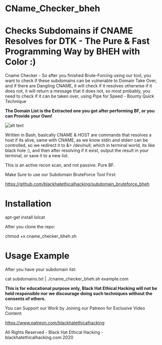 # CName_Checker_bheh

# Checks Subdomains if CNAME Resolves for DTK - The Pure & Fast Programming Way by BHEH with Color :)

Cname Checker - So after you finished Brute-Forcing using our tool, you want to check if these subdomains can be vulnerable to Domain Take Over,
and if there are Dangling CNAME, it will check if it resolves otherwise if it does not, it will return a message that it does not, so most probably,
you need to check if it can be taken over, using Pipe for Speed - Bounty Quick Technique

**The Domain List is the Extracted one you got after performing BF, or you can Provide your Own!**

![alt text](https://imgur.com/ryCRSZ9.png)

Written in Bash, basically CNAME & HOST are commands that resolves a host if its alive, same with CNAME, as we know stdin and stderr can be controlled, 
so we redirect it to &> /dev/null; which in terminal world, its like black hole :), and then after resolving if it exist, output the result in your terminal, 
or save it to a new list.

This is an active recon scan, and not passive. Pure BF.

Make Sure to use our Subdomain BruteForce Tool First:

https://github.com/blackhatethicalhacking/subdomain_bruteforce_bheh

# Installation

apt-get install lolcat

After you clone the repo:

chmod +x cname_checker_bheh.sh

# Usage Example 

After you have your subdomain list:

cat subdomains.txt | ./cname_checker_bheh.sh example.com

**This is for educational purpose only, Black Hat Ethical Hacking will not be held responsible nor we discourage doing such techniques without the consents of others.**

You can Support our Work by Joining our Patreon for Exclusive Video Content:

https://www.patreon.com/blackhatethicalhacking

All Rights Reserved - Black Hat Ethical Hacking - blackhatethicalhacking.com 2020
